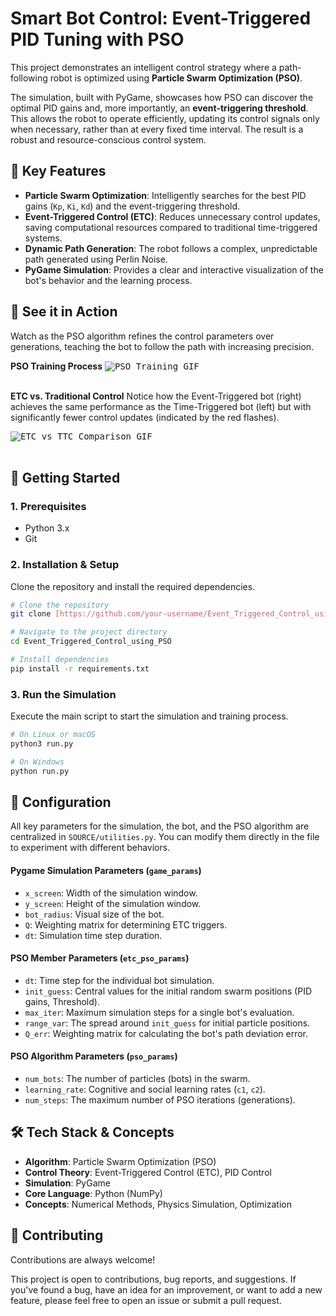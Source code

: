 # Smart Bot Control: Event-Triggered PID Tuning with PSO

This project demonstrates an intelligent control strategy where a path-following robot is optimized using **Particle Swarm Optimization (PSO)**.

The simulation, built with PyGame, showcases how PSO can discover the optimal PID gains and, more importantly, an **event-triggering threshold**. This allows the robot to operate efficiently, updating its control signals only when necessary, rather than at every fixed time interval. The result is a robust and resource-conscious control system.



## 🌟 Key Features

-   **Particle Swarm Optimization**: Intelligently searches for the best PID gains (`Kp`, `Ki`, `Kd`) and the event-triggering threshold.
-   **Event-Triggered Control (ETC)**: Reduces unnecessary control updates, saving computational resources compared to traditional time-triggered systems.
-   **Dynamic Path Generation**: The robot follows a complex, unpredictable path generated using Perlin Noise.
-   **PyGame Simulation**: Provides a clear and interactive visualization of the bot's behavior and the learning process.

## 🤖 See it in Action

Watch as the PSO algorithm refines the control parameters over generations, teaching the bot to follow the path with increasing precision.

**PSO Training Process**
<kbd><img src="https://github.com/SoumyodiptaNath/Event_Triggered_Control_using_PSO/assets/122808862/883c3bf5-5b35-4a74-9183-24bc4d922abf" alt="PSO Training GIF"> </kbd>
<br/><br/>

**ETC vs. Traditional Control**
Notice how the Event-Triggered bot (right) achieves the same performance as the Time-Triggered bot (left) but with significantly fewer control updates (indicated by the red flashes).

<kbd><img src="https://github.com/SoumyodiptaNath/Event_Triggered_Control_using_PSO/assets/122808862/eb61fa5a-38ec-42cb-b524-773da172099d" alt="ETC vs TTC Comparison GIF"></kbd>
<br/><br/>

## 🚀 Getting Started

### 1. Prerequisites

-   Python 3.x
-   Git

### 2. Installation & Setup

Clone the repository and install the required dependencies.

```bash
# Clone the repository
git clone [https://github.com/your-username/Event_Triggered_Control_using_PSO.git](https://github.com/your-username/Event_Triggered_Control_using_PSO.git)

# Navigate to the project directory
cd Event_Triggered_Control_using_PSO

# Install dependencies
pip install -r requirements.txt
````

### 3\. Run the Simulation

Execute the main script to start the simulation and training process.

```bash
# On Linux or macOS
python3 run.py

# On Windows
python run.py
```

## 🔧 Configuration

All key parameters for the simulation, the bot, and the PSO algorithm are centralized in `SOURCE/utilities.py`. You can modify them directly in the file to experiment with different behaviors.

#### Pygame Simulation Parameters (`game_params`)

  - `x_screen`: Width of the simulation window.
  - `y_screen`: Height of the simulation window.
  - `bot_radius`: Visual size of the bot.
  - `Q`: Weighting matrix for determining ETC triggers.
  - `dt`: Simulation time step duration.

#### PSO Member Parameters (`etc_pso_params`)

  - `dt`: Time step for the individual bot simulation.
  - `init_guess`: Central values for the initial random swarm positions (PID gains, Threshold).
  - `max_iter`: Maximum simulation steps for a single bot's evaluation.
  - `range_var`: The spread around `init_guess` for initial particle positions.
  - `Q_err`: Weighting matrix for calculating the bot's path deviation error.

#### PSO Algorithm Parameters (`pso_params`)

  - `num_bots`: The number of particles (bots) in the swarm.
  - `learning_rate`: Cognitive and social learning rates (`c1`, `c2`).
  - `num_steps`: The maximum number of PSO iterations (generations).

## 🛠️ Tech Stack & Concepts

  - **Algorithm**: Particle Swarm Optimization (PSO)
  - **Control Theory**: Event-Triggered Control (ETC), PID Control
  - **Simulation**: PyGame
  - **Core Language**: Python (NumPy)
  - **Concepts**: Numerical Methods, Physics Simulation, Optimization

## 🤝 Contributing

Contributions are always welcome\!

This project is open to contributions, bug reports, and suggestions. If you've found a bug, have an idea for an improvement, or want to add a new feature, please feel free to open an issue or submit a pull request.

```
